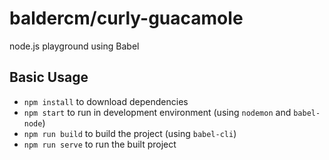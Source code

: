 baldercm/curly-guacamole
==============
node.js playground using Babel

## Basic Usage

- `npm install` to download dependencies
- `npm start` to run in development environment (using `nodemon` and `babel-node`)
- `npm run build` to build the project (using `babel-cli`)
- `npm run serve` to run the built project
